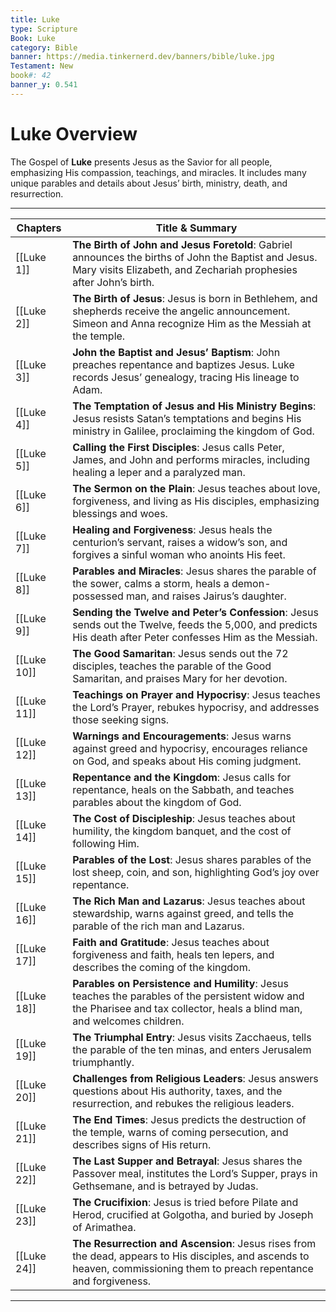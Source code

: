 ```yaml
---
title: Luke
type: Scripture
Book: Luke
category: Bible
banner: https://media.tinkernerd.dev/banners/bible/luke.jpg
Testament: New
book#: 42
banner_y: 0.541
---
```

# Luke Overview

The Gospel of **Luke** presents Jesus as the Savior for all people, emphasizing His compassion, teachings, and miracles. It includes many unique parables and details about Jesus’ birth, ministry, death, and resurrection.

---

| Chapters | Title & Summary |
|----------|-----------------|
| [[Luke 1]] | **The Birth of John and Jesus Foretold**: Gabriel announces the births of John the Baptist and Jesus. Mary visits Elizabeth, and Zechariah prophesies after John’s birth. |
| [[Luke 2]] | **The Birth of Jesus**: Jesus is born in Bethlehem, and shepherds receive the angelic announcement. Simeon and Anna recognize Him as the Messiah at the temple. |
| [[Luke 3]] | **John the Baptist and Jesus’ Baptism**: John preaches repentance and baptizes Jesus. Luke records Jesus’ genealogy, tracing His lineage to Adam. |
| [[Luke 4]] | **The Temptation of Jesus and His Ministry Begins**: Jesus resists Satan’s temptations and begins His ministry in Galilee, proclaiming the kingdom of God. |
| [[Luke 5]] | **Calling the First Disciples**: Jesus calls Peter, James, and John and performs miracles, including healing a leper and a paralyzed man. |
| [[Luke 6]] | **The Sermon on the Plain**: Jesus teaches about love, forgiveness, and living as His disciples, emphasizing blessings and woes. |
| [[Luke 7]] | **Healing and Forgiveness**: Jesus heals the centurion’s servant, raises a widow’s son, and forgives a sinful woman who anoints His feet. |
| [[Luke 8]] | **Parables and Miracles**: Jesus shares the parable of the sower, calms a storm, heals a demon-possessed man, and raises Jairus’s daughter. |
| [[Luke 9]] | **Sending the Twelve and Peter’s Confession**: Jesus sends out the Twelve, feeds the 5,000, and predicts His death after Peter confesses Him as the Messiah. |
| [[Luke 10]] | **The Good Samaritan**: Jesus sends out the 72 disciples, teaches the parable of the Good Samaritan, and praises Mary for her devotion. |
| [[Luke 11]] | **Teachings on Prayer and Hypocrisy**: Jesus teaches the Lord’s Prayer, rebukes hypocrisy, and addresses those seeking signs. |
| [[Luke 12]] | **Warnings and Encouragements**: Jesus warns against greed and hypocrisy, encourages reliance on God, and speaks about His coming judgment. |
| [[Luke 13]] | **Repentance and the Kingdom**: Jesus calls for repentance, heals on the Sabbath, and teaches parables about the kingdom of God. |
| [[Luke 14]] | **The Cost of Discipleship**: Jesus teaches about humility, the kingdom banquet, and the cost of following Him. |
| [[Luke 15]] | **Parables of the Lost**: Jesus shares parables of the lost sheep, coin, and son, highlighting God’s joy over repentance. |
| [[Luke 16]] | **The Rich Man and Lazarus**: Jesus teaches about stewardship, warns against greed, and tells the parable of the rich man and Lazarus. |
| [[Luke 17]] | **Faith and Gratitude**: Jesus teaches about forgiveness and faith, heals ten lepers, and describes the coming of the kingdom. |
| [[Luke 18]] | **Parables on Persistence and Humility**: Jesus teaches the parables of the persistent widow and the Pharisee and tax collector, heals a blind man, and welcomes children. |
| [[Luke 19]] | **The Triumphal Entry**: Jesus visits Zacchaeus, tells the parable of the ten minas, and enters Jerusalem triumphantly. |
| [[Luke 20]] | **Challenges from Religious Leaders**: Jesus answers questions about His authority, taxes, and the resurrection, and rebukes the religious leaders. |
| [[Luke 21]] | **The End Times**: Jesus predicts the destruction of the temple, warns of coming persecution, and describes signs of His return. |
| [[Luke 22]] | **The Last Supper and Betrayal**: Jesus shares the Passover meal, institutes the Lord’s Supper, prays in Gethsemane, and is betrayed by Judas. |
| [[Luke 23]] | **The Crucifixion**: Jesus is tried before Pilate and Herod, crucified at Golgotha, and buried by Joseph of Arimathea. |
| [[Luke 24]] | **The Resurrection and Ascension**: Jesus rises from the dead, appears to His disciples, and ascends to heaven, commissioning them to preach repentance and forgiveness. |

---

